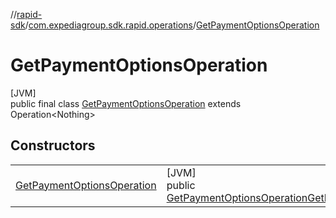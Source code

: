 //[rapid-sdk](../../../index.md)/[com.expediagroup.sdk.rapid.operations](../index.md)/[GetPaymentOptionsOperation](index.md)

# GetPaymentOptionsOperation

[JVM]\
public final class [GetPaymentOptionsOperation](index.md) extends Operation&lt;Nothing&gt;

## Constructors

| | |
|---|---|
| [GetPaymentOptionsOperation](-get-payment-options-operation.md) | [JVM]<br>public [GetPaymentOptionsOperation](index.md)[GetPaymentOptionsOperation](-get-payment-options-operation.md)([GetPaymentOptionsOperationParams](../-get-payment-options-operation-params/index.md)params) |
